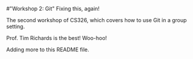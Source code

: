 #"Workshop 2: Git"
Fixing this, again!

The second workshop of CS326, which covers how to use Git in a group setting.

Prof. Tim Richards is the best! Woo-hoo!

Adding more to this README file.
